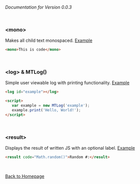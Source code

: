 *Documentation for Version 0.0.3*

<br>

### **\<mono\>**
Makes all child text monospaced. [Example](../e/mono.html)
```html
<mono>This is code</mono>
```

<br>

### **\<log\>** & **MTLog()**
Simple user viewable log with printing functionality. [Example](../e/log.html)
```html
<log id="example"></log>

<script>
   var example = new MTLog('example');
   example.print('Hello, World!');
</script>
```

<br>

### **\<result\>**
Displays the result of written JS with an optional label. [Example](../e/result.html)
```html
<result code="Math.random()">Random #:</result>
```

<br>

[Back to Homepage](..)